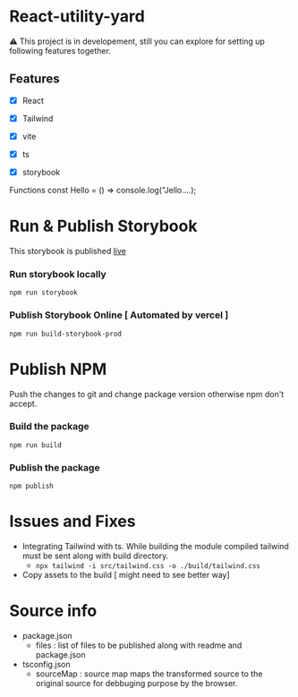 # React-utility-yard
⚠️ This project is in developement, still you can explore for setting up following features together.

## Features
- [x] React
- [x] Tailwind
- [x] vite
- [x] ts
- [x] storybook


Functions 
const Hello = () => console.log("Jello....);

# Run & Publish Storybook
This storybook is published [live](https://react-utility-yard.vercel.app/)

### Run storybook locally
`npm run storybook`

### Publish Storybook Online [ Automated by vercel ]
`npm run build-storybook-prod`



# Publish NPM
Push the changes to git and change package version otherwise npm don't accept.
### Build the package
`npm run build`
### Publish the package
`npm publish`


# Issues and Fixes
- Integrating Tailwind with ts. While building the module compiled tailwind must be sent along with build directory.
  - `npx tailwind -i src/tailwind.css -o ./build/tailwind.css`
- Copy assets to the build [ might need to see better way]

# Source info
 - package.json
   - files : list of files to be published along with readme and package.json
 - tsconfig.json
   - sourceMap : source map maps the transformed source to the original source for debbuging purpose by the browser.